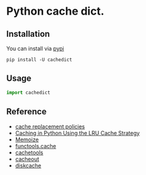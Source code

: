 # Python cache dict.

## Installation

You can install via [pypi](https://pypi.org/project/cachedict/)

```console
pip install -U cachedict
```

## Usage

```python
import cachedict
```

## Reference

- [cache replacement policies](https://en.wikipedia.org/wiki/Cache_replacement_policies)
- [Caching in Python Using the LRU Cache Strategy](https://realpython.com/lru-cache-python/)
- [Memoize](https://wiki.python.org/moin/PythonDecoratorLibrary#Memoize)
- [functools.cache](https://docs.python.org/3/library/functools.html#functools.cache)
- [cachetools](https://cachetools.readthedocs.io/en/latest/)
- [cacheout](https://cacheout.readthedocs.io/en/latest/)
- [diskcache](https://grantjenks.com/docs/diskcache/)

